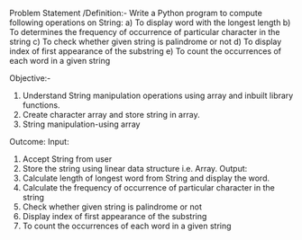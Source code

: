 Problem Statement /Definition:-
Write a Python program to compute following operations on String:
a) To display word with the longest length
b) To determines the frequency of occurrence of particular character in the string
c) To check whether given string is palindrome or not
d) To display index of first appearance of the substring
e) To count the occurrences of each word in a given string

Objective:-
1. Understand String manipulation operations using array and inbuilt library functions.
2. Create character array and store string in array.
3. String manipulation-using array

Outcome:
Input:
1. Accept String from user
2. Store the string using linear data structure i.e. Array.
Output:
1. Calculate length of longest word from String and display the word.
2. Calculate the frequency of occurrence of particular character in the string
3. Check whether given string is palindrome or not
4. Display index of first appearance of the substring
5. To count the occurrences of each word in a given string